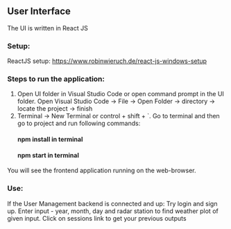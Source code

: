 ## User Interface

The UI is written in React JS

### Setup:
ReactJS setup: https://www.robinwieruch.de/react-js-windows-setup

### Steps to run the application:

1. Open UI folder in Visual Studio Code or open command prompt in the UI folder.
   Open Visual Studio Code -> File -> Open Folder -> directory -> locate the project -> finish
2. Terminal -> New Terminal or control + shift + `. Go to terminal and then go to project and run following commands:
   #### npm install in terminal
   #### npm start in terminal

 You will see the frontend application running on the web-browser.
 
### Use:
If the User Management backend is connected and up:
Try login and sign up. 
Enter input - year, month, day and radar station to find weather plot of given input.
Click on sessions link to get your previous outputs



